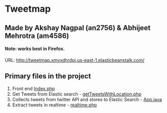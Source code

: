 # Tweetmap 
## Made by Akshay Nagpal (an2756) & Abhijeet Mehrotra (am4586)    
#### Note: works best in Firefox.     
URL: http://tweetmap.xmvxdhrdpj.us-east-1.elasticbeanstalk.com/   
## Primary files in the project    
1. Front end [Index.php](https://github.com/akshaynagpal/Tweetmap/blob/master/frontend%20and%20integration/index.php)       
2. Get Tweets from Elastic search - [getTweetsWithLocation.php](https://github.com/akshaynagpal/Tweetmap/blob/master/frontend%20and%20integration/getTweetsWithLocation.php)   
3. Collects tweets from twitter API and stores to Elastic Search - [App.java](https://github.com/akshaynagpal/Tweetmap/blob/master/tweetbackend/src/main/java/cloud/tweetbackend/App.java)      
4. Extract tweets in realtime - [realtime.php](https://github.com/akshaynagpal/Tweetmap/blob/master/frontend%20and%20integration/realtime.php)   
